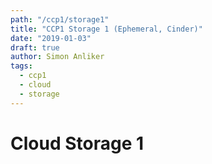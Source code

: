```yaml
---
path: "/ccp1/storage1"
title: "CCP1 Storage 1 (Ephemeral, Cinder)"
date: "2019-01-03"
draft: true
author: Simon Anliker
tags:
  - ccp1
  - cloud
  - storage
---
```


<!-- CSTR1 -->

# Cloud Storage 1

